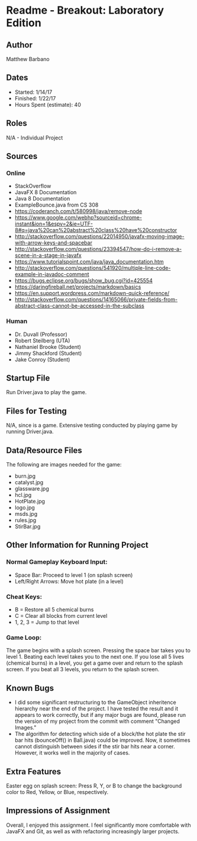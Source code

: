 # Readme - Breakout: Laboratory Edition

## Author
Matthew Barbano

## Dates
- Started: 1/14/17
- Finished: 1/22/17
- Hours Spent (estimate): 40

## Roles
N/A - Individual Project

## Sources
### Online
- StackOverflow
- JavaFX 8 Documentation
- Java 8 Documentation
- ExampleBounce.java from CS 308
- https://coderanch.com/t/580998/java/remove-node
- https://www.google.com/webhp?sourceid=chrome-instant&ion=1&espv=2&ie=UTF-8#q=java%20can%20abstract%20class%20have%20constructor
- http://stackoverflow.com/questions/22014950/javafx-moving-image-with-arrow-keys-and-spacebar
- http://stackoverflow.com/questions/23394547/how-do-i-remove-a-scene-in-a-stage-in-javafx
- https://www.tutorialspoint.com/java/java_documentation.htm
- http://stackoverflow.com/questions/541920/multiple-line-code-example-in-javadoc-comment
- https://bugs.eclipse.org/bugs/show_bug.cgi?id=425554
- https://daringfireball.net/projects/markdown/basics
- https://en.support.wordpress.com/markdown-quick-reference/
- http://stackoverflow.com/questions/14165066/private-fields-from-abstract-class-cannot-be-accessed-in-the-subclass

### Human
- Dr. Duvall (Professor)
- Robert Steilberg (UTA)
- Nathaniel Brooke (Student)
- Jimmy Shackford (Student)
- Jake Conroy (Student)

## Startup File
Run Driver.java to play the game.


## Files for Testing
N/A, since is a game. Extensive testing conducted by playing game
by running Driver.java.

## Data/Resource Files
The following are images needed for the game:
- burn.jpg
- catalyst.jpg
- glassware.jpg
- hcl.jpg
- HotPlate.jpg
- logo.jpg
- msds.jpg
- rules.jpg
- StirBar.jpg

## Other Information for Running Project
### Normal Gameplay Keyboard Input:
- Space Bar: Proceed to level 1 (on splash screen)
- Left/Right Arrows: Move hot plate (in a level)

### Cheat Keys:
- B = Restore all 5 chemical burns
- C = Clear all blocks from current level
- 1, 2, 3 = Jump to that level

### Game Loop:
The game begins with a splash screen. Pressing the space bar takes you to
level 1. Beating each level takes you to the next one. If you lose all 5 lives
(chemical burns) in a level, you get a game over and return to the splash
screen. If you beat all 3 levels, you return to the splash screen.

## Known Bugs
- I did some significant restructuring to the GameObject inheritence hierarchy
near the end of the project. I have tested the result and it appears to work
correctly, but if any major bugs are found, please run the version of my project
from the commit with comment "Changed Images."
- The algorithm for detecting which side of a block/the hot plate the stir bar
hits (bounceOff() in Ball.java) could be improved. Now, it sometimes cannot 
distinguish between sides if the stir bar hits near a corner. However, it works
well in the majority of cases.

## Extra Features
Easter egg on splash screen: Press R, Y, or B to change the background color
to Red, Yellow, or Blue, respectively.

## Impressions of Assignment
Overall, I enjoyed this assignment. I feel significantly more comfortable with
JavaFX and Git, as well as with refactoring increasingly larger projects.